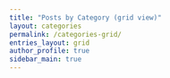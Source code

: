 ```yaml
---
title: "Posts by Category (grid view)"
layout: categories
permalink: /categories-grid/
entries_layout: grid
author_profile: true
sidebar_main: true
---
```

